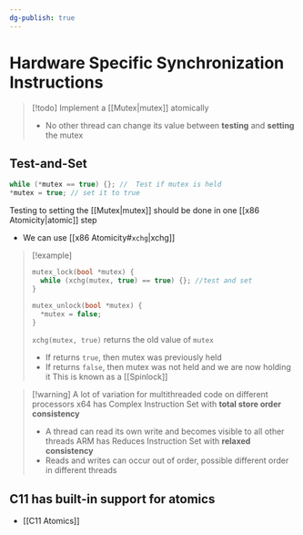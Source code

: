 ```yaml
---
dg-publish: true
---
```

# Hardware Specific Synchronization Instructions
> [!todo] Implement a [[Mutex|mutex]] atomically
> * No other thread can change its value between **testing** and **setting** the mutex

## Test-and-Set
```C
while (*mutex == true) {}; //  Test if mutex is held
*mutex = true; // set it to true
```
Testing to setting the [[Mutex|mutex]] should be done in one [[x86 Atomicity|atomic]] step
* We can use [[x86 Atomicity#`xchg`|xchg]] 
> [!example] 
> ```c
> mutex_lock(bool *mutex) {
> 	while (xchg(mutex, true) == true) {}; //test and set
> }
> ```
> 
> ```c
> mutex_unlock(bool *mutex) {
> 	*mutex = false;
> }
> ```
> `xchg(mutex, true)` returns the old value of `mutex`
> * If returns `true`, then mutex was previously held
> * If returns `false`, then mutex was not held and we are now holding it
> This is known as a [[Spinlock]]

> [!warning] A lot of variation for multithreaded code on different processors
> x64 has Complex Instruction Set with **total store order consistency**
> * A thread can read its own write and becomes visible to all other threads
> ARM has Reduces Instruction Set with **relaxed consistency**
> * Reads and writes can occur out of order, possible different order in different threads

## C11 has built-in support for atomics
* [[C11 Atomics]]
